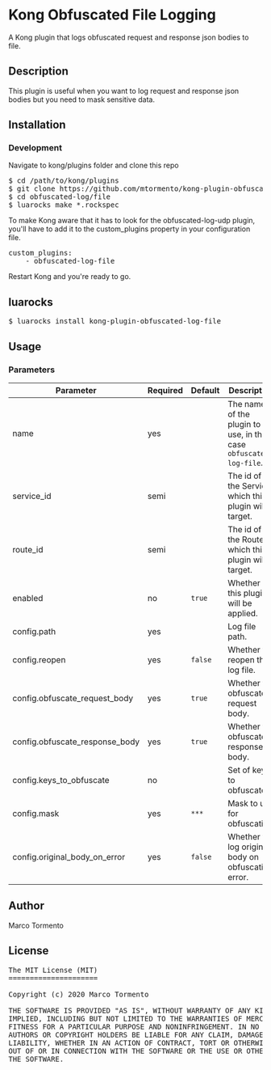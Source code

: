# Kong Obfuscated File Logging

A Kong plugin that logs obfuscated request and response json bodies to file.

## Description

This plugin is useful when you want to log request and response json bodies but you need to mask sensitive data.

## Installation

### Development

Navigate to kong/plugins folder and clone this repo

<pre>
$ cd /path/to/kong/plugins
$ git clone https://github.com/mtormento/kong-plugin-obfuscated-log obfuscated-log
$ cd obfuscated-log/file
$ luarocks make *.rockspec
</pre>

To make Kong aware that it has to look for the obfuscated-log-udp plugin, you'll have to add it to the custom_plugins property in your configuration file.

<pre>
custom_plugins:
    - obfuscated-log-file
</pre>

Restart Kong and you're ready to go.

## luarocks

<pre>
$ luarocks install kong-plugin-obfuscated-log-file
</pre>

## Usage

### Parameters

| Parameter                              | Required | Default           | Description                                                                                                                                                                                                                                                                                                                                                                              |
| -------------------------------------- | -------- | ----------------- | ---------------------------------------------------------------------------------------------------------------------------------------------------------------------------------------------------------------------------------------------------------------------------------------------------------------------------------------------------------------------------------------- |
| name                                   | yes      |                   | The name of the plugin to use, in this case `obfuscated-log-file`.                                                                                                                                                                                                                                                                                                                              |
| service_id                             | semi     |                   | The id of the Service which this plugin will target.                                                                                                                                                                                                                                                                                                                                     |
| route_id                               | semi     |                   | The id of the Route which this plugin will target.                                                                                                                                                                                                                                                                                                                                       |
| enabled                                | no       | `true`            | Whether this plugin will be applied.                                                                                                                                                                                                                                                                                                                                                     |
| config.path                            | yes      |                   | Log file path.
| config.reopen                          | yes      | `false`           | Whether to reopen the log file.
| config.obfuscate_request_body          | yes      | `true`            | Whether to obfuscate request body.
| config.obfuscate_response_body         | yes      | `true`            | Whether to obfuscate response body.
| config.keys_to_obfuscate               | no       |                   | Set of keys to obfuscate.
| config.mask                            | yes      | `***`             | Mask to use for obfuscation.
| config.original_body_on_error          | yes      | `false`           | Whether to log original body on obfuscation error.

## Author
Marco Tormento

## License
<pre>
The MIT License (MIT)
=====================

Copyright (c) 2020 Marco Tormento

THE SOFTWARE IS PROVIDED "AS IS", WITHOUT WARRANTY OF ANY KIND, EXPRESS OR
IMPLIED, INCLUDING BUT NOT LIMITED TO THE WARRANTIES OF MERCHANTABILITY,
FITNESS FOR A PARTICULAR PURPOSE AND NONINFRINGEMENT. IN NO EVENT SHALL THE
AUTHORS OR COPYRIGHT HOLDERS BE LIABLE FOR ANY CLAIM, DAMAGES OR OTHER
LIABILITY, WHETHER IN AN ACTION OF CONTRACT, TORT OR OTHERWISE, ARISING FROM,
OUT OF OR IN CONNECTION WITH THE SOFTWARE OR THE USE OR OTHER DEALINGS IN
THE SOFTWARE.
</pre>
